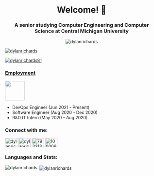 <h1 align="center">Welcome! 👋</h1>
<h3 align="center">A senior studying Computer Engineering and Computer Science at Central Michigan University</h3>

<p align="center"> <img src="https://komarev.com/ghpvc/?username=dylanrichards&label=Profile%20views&color=0e75b6&style=flat" alt="dylanrichards" /> </p>

<p align="left"> <a href="https://github.com/ryo-ma/github-profile-trophy"><img src="https://github-profile-trophy.vercel.app/?username=dylanrichards" alt="dylanrichards" /></a> </p>

<p align="left"> <a href="https://twitter.com/dylanrichards81" target="blank"><img src="https://img.shields.io/twitter/follow/dylanrichards81?logo=twitter&style=for-the-badge" alt="dylanrichards81" /></a> </p>

<p align="left">
  <a href="https://dylan.udylity.com/employment"/>
    <h3>Employment</h3>
  </a>
  <img src="https://symbols.getvecta.com/stencil_72/9_3m-icon.991f700c19.svg" width="64"/>
</p>

- DevOps Engineer (Jun 2021 - Present)
- Software Engineer (Aug 2020 - Dec 2020)
- R&D IT Intern (May 2020 - Aug 2020)

<p align="left">
<h3 align="left">Connect with me:</h3>
<a href="https://twitter.com/dylanrichards81" target="blank"><img align="center" src="https://cdn.jsdelivr.net/npm/simple-icons@3.0.1/icons/twitter.svg" alt="dylanrichards81" height="30" width="40" /></a>
<a href="https://linkedin.com/in/dylanrichards" target="blank"><img align="center" src="https://cdn.jsdelivr.net/npm/simple-icons@3.0.1/icons/linkedin.svg" alt="dylanrichards" height="30" width="40" /></a>
<a href="https://stackoverflow.com/users/7922135" target="blank"><img align="center" src="https://cdn.jsdelivr.net/npm/simple-icons@3.0.1/icons/stackoverflow.svg" alt="7922135" height="30" width="40" /></a>
<a href="https://fb.com/100006956897549" target="blank"><img align="center" src="https://cdn.jsdelivr.net/npm/simple-icons@3.0.1/icons/facebook.svg" alt="100006956897549" height="30" width="40" /></a>
</p>

<h3 align="left">Languages and Stats:</h3>

<p><img align="left" src="https://github-readme-stats.vercel.app/api/top-langs/?username=dylanrichards&layout=compact" alt="dylanrichards" /></p>

<p>&nbsp;<img align="center" src="https://github-readme-stats.vercel.app/api?username=dylanrichards&show_icons=true" alt="dylanrichards" /></p>

